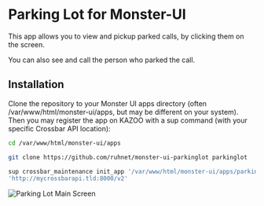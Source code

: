 # Parking Lot for Monster-UI

This app allows you to view and pickup parked calls, by clicking them on the screen.

You can also see and call the person who parked the call.

## Installation
Clone the repository to your Monster UI apps directory (often /var/www/html/monster-ui/apps, but may be different on your system). Then you may register the app on KAZOO with a sup command (with your specific Crossbar API location):

```bash
cd /var/www/html/monster-ui/apps

git clone https://github.com/ruhnet/monster-ui-parkinglot parkinglot

sup crossbar_maintenance init_app '/var/www/html/monster-ui/apps/parkinglot' \
'http://mycrossbarapi.tld:8000/v2'
```

![Parking Lot Main Screen](https://github.com/ruhnet/monster-ui-parkinglot/raw/master/metadata/screenshots/Parkinglot.png)

